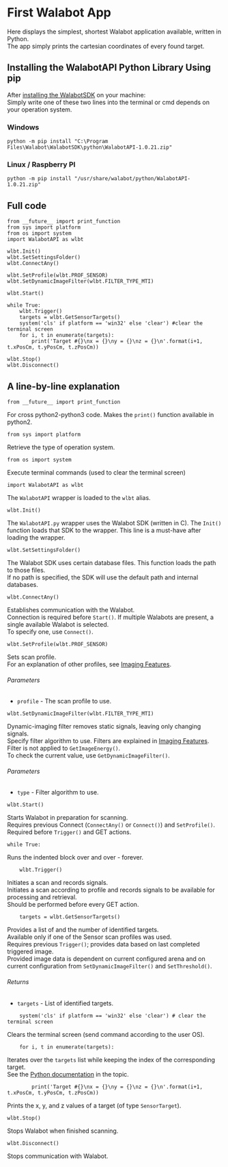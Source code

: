 # First Walabot App

Here displays the simplest, shortest Walabot application available, written in Python.  
The app simply prints the cartesian coordinates of every found target.

## Installing the WalabotAPI Python Library Using pip

After [installing the WalabotSDK](http://walabot.com/getting-started) on your machine:  
Simply write one of these two lines into the terminal or cmd depends on your operation system.

### Windows
```
python -m pip install "C:\Program Files\Walabot\WalabotSDK\python\WalabotAPI-1.0.21.zip"
```

### Linux / Raspberry PI
```
python -m pip install "/usr/share/walabot/python/WalabotAPI-1.0.21.zip"
```

## Full code

```
from __future__ import print_function
from sys import platform
from os import system
import WalabotAPI as wlbt

wlbt.Init()
wlbt.SetSettingsFolder()
wlbt.ConnectAny()

wlbt.SetProfile(wlbt.PROF_SENSOR)
wlbt.SetDynamicImageFilter(wlbt.FILTER_TYPE_MTI)

wlbt.Start()

while True:
    wlbt.Trigger()
    targets = wlbt.GetSensorTargets()
    system('cls' if platform == 'win32' else 'clear') #clear the terminal screen
    for i, t in enumerate(targets):
        print('Target #{}\nx = {}\ny = {}\nz = {}\n'.format(i+1, t.xPosCm, t.yPosCm, t.zPosCm))

wlbt.Stop()
wlbt.Disconnect()

```

## A line-by-line explanation

```
from __future__ import print_function
```
For cross python2-python3 code. Makes the `print()` function available in python2.

```
from sys import platform
```
Retrieve the type of operation system.

```
from os import system
```
Execute terminal commands (used to clear the terminal screen)

```
import WalabotAPI as wlbt
```
The `WalabotAPI` wrapper is loaded to the `wlbt` alias.

```
wlbt.Init()
```
The `WalabotAPI.py` wrapper uses the Walabot SDK (written in C).
The `Init()` function loads that SDK to the wrapper.
This line is a must-have after loading the wrapper.

```
wlbt.SetSettingsFolder()
```
The Walabot SDK uses certain database files. This function loads the path to those files.  
If no path is specified, the SDK will use the default path and internal databases.

```
wlbt.ConnectAny()
```
Establishes communication with the Walabot.  
Connection is required before `Start()`.
If multiple Walabots are present, a single available Walabot is selected.  
To specify one, use `Connect()`.

```
wlbt.SetProfile(wlbt.PROF_SENSOR)
```
Sets scan profile.  
For an explanation of other profiles, see [Imaging Features](http://api.walabot.com/_features.html).
###### Parameters
* `profile` - The scan profile to use.

```
wlbt.SetDynamicImageFilter(wlbt.FILTER_TYPE_MTI)
```
Dynamic-imaging filter removes static signals, leaving only changing signals.  
Specify filter algorithm to use. Filters are explained in [Imaging Features](http://api.walabot.com/_features.html).  
Filter is not applied to `GetImageEnergy()`.  
To check the current value, use `GetDynamicImageFilter()`.  
###### Parameters
* `type` - Filter algorithm to use.

```
wlbt.Start()
```
Starts Walabot in preparation for scanning.  
Requires previous Connect (`ConnectAny()` or `Connect()`) and `SetProfile()`.  
Required before `Trigger()` and GET actions.

```
while True:
```
Runs the indented block over and over - forever.

```
    wlbt.Trigger()
```
Initiates a scan and records signals.   
Initiates a scan according to profile and records signals to be available for processing and retrieval.  
Should be performed before every GET action.

```
    targets = wlbt.GetSensorTargets()
```
Provides a list of and the number of identified targets.  
Available only if one of the Sensor scan profiles was used.  
Requires previous `Trigger()`; provides data based on last completed triggered image.  
Provided image data is dependent on current configured arena and on current configuration from `SetDynamicImageFilter()` and `SetThreshold()`.
###### Returns
* `targets` - List of identified targets.

```
    system('cls' if platform == 'win32' else 'clear') # clear the terminal screen
```
 Clears the terminal screen (send command according to the user OS).

```
    for i, t in enumerate(targets):
```
Iterates over the `targets` list while keeping the index of the corresponding target.  
See the [Python documentation](https://docs.python.org/3/library/functions.html#enumerate) in the topic.

```
        print('Target #{}\nx = {}\ny = {}\nz = {}\n'.format(i+1, t.xPosCm, t.yPosCm, t.zPosCm))
```
Prints the x, y, and z values of a target (of type `SensorTarget`).

```
wlbt.Stop()
```
Stops Walabot when finished scanning.


```
wlbt.Disconnect()
```
Stops communication with Walabot.
